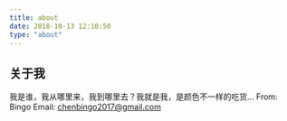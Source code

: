 ```yaml
---
title: about
date: 2018-10-13 12:10:50
type: "about"
---
```


## 关于我

我是谁，我从哪里来，我到哪里去？我就是我，是颜色不一样的吃货…
From: Bingo
Email: [chenbingo2017@gmail.com](mailto:chenbingo2017@gmail.com)